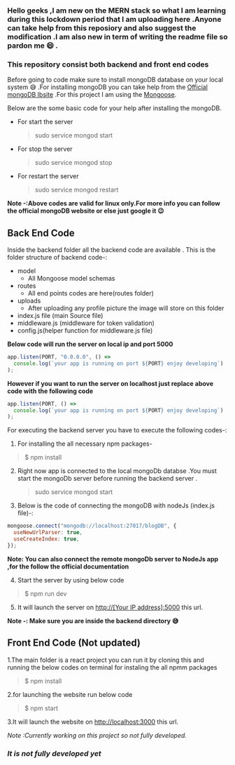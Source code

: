 ### Hello geeks ,I am new on the MERN stack so what I am learning during this lockdown period that I am uploading here .Anyone can take help from this reposiory and also suggest the modification .I am also new in term of writing the readme file so pardon me :smile: .

### This repository consist both backend and front end codes

Before going to code make sure to install mongoDB database on your local system :sweat_smile: .For installing mongoDB you can take help from the [Official mongoDB Ibsite](https://docs.mongodb.com/manual/installation/) .For this project I am using the [Mongoose](https://mongoosejs.com/).

Below are the some basic code for your help after installing the mongoDB.

- For start the server
  > sudo service mongod start
- For stop the server
  > sudo service mongod stop
- For restart the server
  > sudo service mongod restart

**Note -:Above codes are valid for linux only.For more info you can follow the official mongoDB website or else just google it :wink:**

## **Back End Code**

Inside the backend folder all the backend code are available . This is the folder structure of backend code-:

- model
  - All Mongoose model schemas
- routes
  - All end points codes are here(routes folder)
- uploads
  - After uploading any profile picture the image will store on this folder
- index.js file (main Source file)
- middleware.js (middleware for token validation)
- config.js(helper function for middleware.js file)

**Below code will run the server on local ip and port 5000**

```javascript
app.listen(PORT, "0.0.0.0", () =>
  console.log(`your app is running on port ${PORT} enjoy developing`)
);
```

**However if you want to run the server on localhost just replace above code with the following code**

```javascript
app.listen(PORT, () =>
  console.log(`your app is running on port ${PORT} enjoy developing`)
);
```

For executing the backend server you have to execute the following codes-:

1. For installing the all necessary npm packages-

> \$ npm install

2. Right now app is connected to the local mongoDb databse .You must start the mongoDb server before running the backend server .

   > sudo service mongod start

3. Below is the code of connecting the mongoDB with nodeJs (index.js file)-:

```javascript
mongoose.connect("mongodb://localhost:27017/blogDB", {
  useNewUrlParser: true,
  useCreateIndex: true,
});
```

**Note: You can also connect the remote mongoDb server to NodeJs app ,for the follow the official documentation**

4. Start the server by using below code

> \$ npm run dev

5. It will launch the server on [http://[Your IP address]:5000](http://localhost:5000) this url.

**Note -: Make sure you are inside the backend directory :sweat_smile:**

## **Front End Code (Not updated)**

1.The main folder is a react project you can run it by cloning this and running the below codes on terminal for instaling the all npmm packages

> \$ npm install

2.for launching the website run below code

> \$ npm start

3.It will launch the website on [http://localhost:3000](http://localhost:3000) this url.

_Note :Currently working on this project so not fully developed._

### _It is not fully developed yet_
